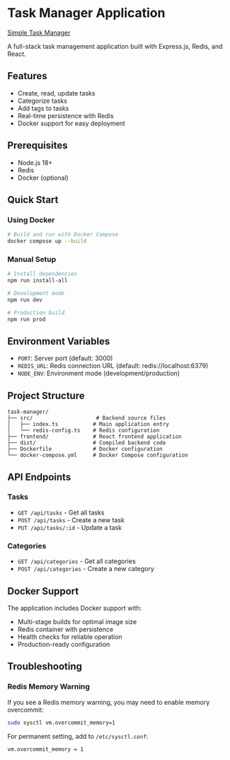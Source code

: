 # Task Manager Application 
[Simple Task Manager](https://github.com/The-Thought-Magician/task-manager/)

A full-stack task management application built with Express.js, Redis, and React.

## Features

- Create, read, update tasks
- Categorize tasks
- Add tags to tasks
- Real-time persistence with Redis
- Docker support for easy deployment

## Prerequisites

- Node.js 18+
- Redis
- Docker (optional)

## Quick Start

### Using Docker

```bash
# Build and run with Docker Compose
docker compose up --build
```

### Manual Setup

```bash
# Install dependencies
npm run install-all

# Development mode
npm run dev

# Production build
npm run prod
```

## Environment Variables

- `PORT`: Server port (default: 3000)
- `REDIS_URL`: Redis connection URL (default: redis://localhost:6379)
- `NODE_ENV`: Environment mode (development/production)

## Project Structure

```
task-manager/
├── src/                    # Backend source files
│   ├── index.ts           # Main application entry
│   └── redis-config.ts    # Redis configuration
├── frontend/              # React frontend application
├── dist/                  # Compiled backend code
├── Dockerfile             # Docker configuration
└── docker-compose.yml     # Docker Compose configuration
```

## API Endpoints

### Tasks
- `GET /api/tasks` - Get all tasks
- `POST /api/tasks` - Create a new task
- `PUT /api/tasks/:id` - Update a task

### Categories
- `GET /api/categories` - Get all categories
- `POST /api/categories` - Create a new category

## Docker Support

The application includes Docker support with:
- Multi-stage builds for optimal image size
- Redis container with persistence
- Health checks for reliable operation
- Production-ready configuration

## Troubleshooting

### Redis Memory Warning
If you see a Redis memory warning, you may need to enable memory overcommit:
```bash
sudo sysctl vm.overcommit_memory=1
```

For permanent setting, add to `/etc/sysctl.conf`:
```
vm.overcommit_memory = 1
```
